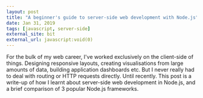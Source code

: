 ```yaml
---
layout: post
title: "A beginner's guide to server-side web development with Node.js"
date: Jan 31, 2019
tags: [javascript, server-side]
external_site: bit
external_url: javascript:void(0)
---
```

For the bulk of my web career, I've worked exclusively on the client-side of things. Designing responsive layouts, creating visualisations from large amounts of data, building application dashboards etc. But I never really had to deal with routing or HTTP requests directly. Until recently. This post is a write-up of how I learnt about server-side web development in Node.js, and a brief comparison of 3 popular Node.js frameworks.

